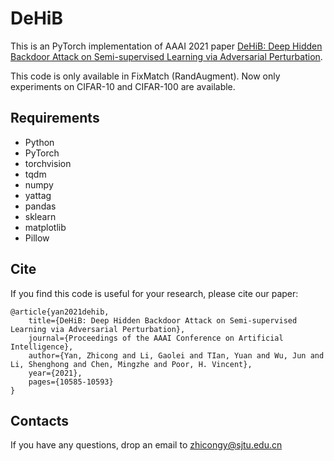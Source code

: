 # DeHiB


This is an PyTorch implementation of AAAI 2021 paper [DeHiB: Deep Hidden Backdoor Attack on Semi-supervised Learning via Adversarial Perturbation](https://ojs.aaai.org/index.php/AAAI/article/view/17266).


This code is only available in FixMatch (RandAugment).
Now only experiments on CIFAR-10 and CIFAR-100 are available.



## Requirements
- Python
- PyTorch
- torchvision
- tqdm
- numpy
- yattag
- pandas
- sklearn
- matplotlib
- Pillow


## Cite
If you find this code is useful for your research, please cite our paper:
```
@article{yan2021dehib, 
    title={DeHiB: Deep Hidden Backdoor Attack on Semi-supervised Learning via Adversarial Perturbation}, 
    journal={Proceedings of the AAAI Conference on Artificial Intelligence}, 
    author={Yan, Zhicong and Li, Gaolei and TIan, Yuan and Wu, Jun and Li, Shenghong and Chen, Mingzhe and Poor, H. Vincent}, 
    year={2021}, 
    pages={10585-10593} 
}
```


## Contacts

If you have any questions, drop an email to zhicongy@sjtu.edu.cn